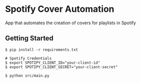 # Spotify Cover Automation

App that automates the creation of covers for playlists in Spotify

## Getting Started

```shell
$ pip install -r requirements.txt

# Spotify Credentials
$ export SPOTIPY_CLIENT_ID="your-client-id"
$ export SPOTIPY_CLIENT_SECRET="your-client-secret"

$ python src/main.py
```
